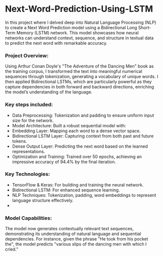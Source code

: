 # Next-Word-Prediction-Using-LSTM

In this project where I delved deep into Natural Language Processing (NLP) to create a Next Word Prediction model using a Bidirectional Long Short-Term Memory (LSTM) network. This model showcases how neural networks can understand context, sequence, and structure in textual data to predict the next word with remarkable accuracy.

### Project Overview:
Using Arthur Conan Doyle's "The Adventure of the Dancing Men" book as the training corpus, I transformed the text into meaningful numerical sequences through tokenization, generating a vocabulary of unique words. I then applied Bidirectional LSTMs, which are particularly powerful as they capture dependencies in both forward and backward directions, enriching the model’s understanding of the language.

### Key steps included:
- Data Preprocessing: Tokenization and padding to ensure uniform input size for the network.
- Model Architecture: Built a robust sequential model with:
- Embedding Layer: Mapping each word to a dense vector space.
- Bidirectional LSTM Layer: Capturing context from both past and future tokens.
- Dense Output Layer: Predicting the next word based on the learned representations.
- Optimization and Training: Trained over 50 epochs, achieving an impressive accuracy of 94.4% by the final iteration.

### Key Technologies:
- TensorFlow & Keras: For building and training the neural network.
- Bidirectional LSTM: For enhanced sequence learning.
- NLP Techniques: Tokenization, padding, word embeddings to represent language structure effectively.
- 
### Model Capabilities: 
The model now generates contextually relevant text sequences, demonstrating its understanding of natural language and sequential dependencies. For instance, given the phrase "He took from his pocket the", the model predicts "various slips of the dancing men with which I cried."
